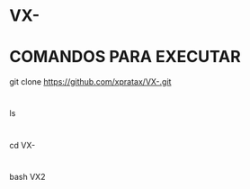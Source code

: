 # VX-

# COMANDOS PARA EXECUTAR
git clone https://github.com/xpratax/VX-.git
#
#
ls
#
cd VX-
#
bash VX2
